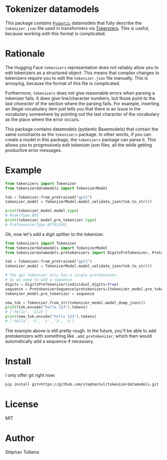 # Tokenizer datamodels

This package contains [`Pydantic`](https://docs.pydantic.dev/latest/) datamodels that fully describe the `tokenizer.json` file used in transformers via [Tokenizers](https://github.com/huggingface/tokenizers). This is useful, because working with this format is complicated.

# Rationale

The Hugging Face `tokenizers` representation does not reliably allow you to edit tokenizers as a structured object. This means that complex changes to tokenizers require you to edit the `tokenizer.json` file manually. This is annoying, because the format of this file is complicated.

Furthermore, `tokenizers` does not give reasonable errors when parsing a tokenizer fails. It does give line/character numbers, but those point to the _last character_ of the section where the parsing fails. For example, inserting an illegal vocabulary item just tells you that there is an issue in the vocabulary somewhere by pointing out the last character of the vocabulary as the place where the error occurs.

This package contains datamodels (pydantic Basemodels) that contain the same constraints as the `tokenizers` package. In other words, if you can create a model in this package, the `tokenizers` package can parse it. This allows you to progressively edit tokenizer json files, all the while getting productive error messages.

# Example

```python
from tokenizers import Tokenizer
from tokenizerdatamodels import TokenizerModel

tok = Tokenizer.from_pretrained("gpt2")
tokenizer_model = TokenizerModel.model_validate_json(tok.to_str())

print(tokenizer_model.model.type)
# ModelType.BPE
print(tokenizer_model.pre_tokenizer.type)
# PreTokenizerType.BYTELEVEL
```

Ok, now let's add a digit splitter to the tokenizer.

```python
from tokenizers import Tokenizer
from tokenizerdatamodels import TokenizerModel
from tokenizerdatamodels.pretokenizers import DigitsPreTokenizer, PretokenizerSequence

tok = Tokenizer.from_pretrained("gpt2")
tokenizer_model = TokenizerModel.model_validate_json(tok.to_str())

# The gpt tokenizer only has a single pretokenizer.
# So we need to add a sequence
digits = DigitsPreTokenizer(individual_digits=True)
sequence = PretokenizerSequence(pretokenizers=[tokenizer_model.pre_tokenizer, digits])
tokenizer_model.pre_tokenizer = sequence

new_tok = Tokenizer.from_str(tokenizer_model.model_dump_json())
print(tok.encode("hello 123").tokens)
# ['hello', 'Ġ123']
print(new_tok.encode("hello 123").tokens)
# ['hello', 'Ġ', '1', '2', '3']
```

The example above is still pretty rough. In the future, you'll be able to add pretokenizers with something like `.add_pretokenizer`, which then would automatically add a sequence if necessary.

# Install

I only offer git right now:

```bash
pip install git+https://github.com/stephantul/tokenizerdatamodels.git
```


# License

MIT

# Author

Stéphan Tulkens
